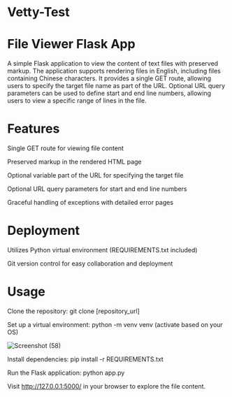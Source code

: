 # Vetty-Test

# File Viewer Flask App

A simple Flask application to view the content of text files with preserved markup. The application supports rendering files in English, including files containing Chinese characters. It provides a single GET route, allowing users to specify the target file name as part of the URL. Optional URL query parameters can be used to define start and end line numbers, allowing users to view a specific range of lines in the file.

# Features

Single GET route for viewing file content

Preserved markup in the rendered HTML page

Optional variable part of the URL for specifying the target file

Optional URL query parameters for start and end line numbers

Graceful handling of exceptions with detailed error pages

# Deployment

Utilizes Python virtual environment (REQUIREMENTS.txt included)

Git version control for easy collaboration and deployment

# Usage

Clone the repository: git clone [repository_url]

Set up a virtual environment: python -m venv venv (activate based on your OS)

![Screenshot (58)](https://github.com/j33tv/Vetty-Test/assets/84339104/2ad3370d-465c-4392-8f56-2d06b1fe9468)


Install dependencies: pip install -r REQUIREMENTS.txt

Run the Flask application: python app.py

Visit http://127.0.0.1:5000/ in your browser to explore the file content.
